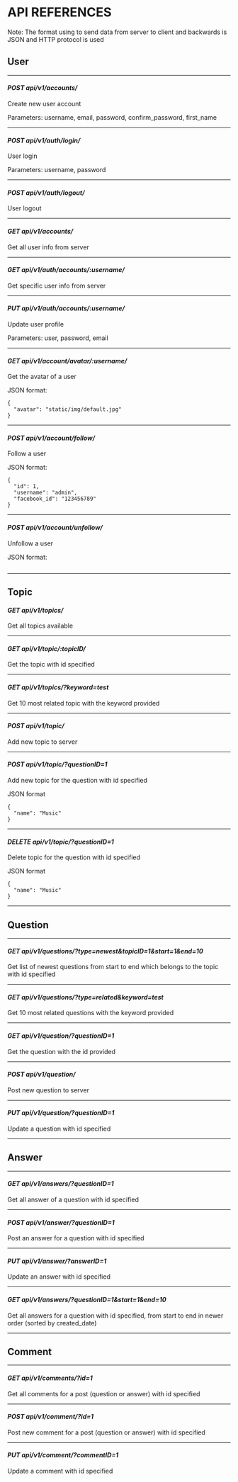 # API REFERENCES
Note: The format using to send data from server to client and backwards is JSON and HTTP protocol is used

## User
---
#### *POST api/v1/accounts/*
Create new user account

Parameters: username, email, password, confirm_password, first_name

---
#### *POST api/v1/auth/login/*
User login

Parameters: username, password

---
#### *POST api/v1/auth/logout/*
User logout

---
#### *GET api/v1/accounts/*
Get all user info from server

---
#### *GET api/v1/auth/accounts/:username/*
Get specific user info from server

---
#### *PUT api/v1/auth/accounts/:username/*
Update user profile

Parameters: user, password, email

---
#### *GET api/v1/account/avatar/:username/*
Get the avatar of a user

JSON format:
```
{
  "avatar": "static/img/default.jpg"
}
```

---
#### *POST api/v1/account/follow/*
Follow a user

JSON format:
```
{
  "id": 1,
  "username": "admin",
  "facebook_id": "123456789"
}
```

---
#### *POST api/v1/account/unfollow/*
Unfollow a user

JSON format:
```
```

---
## Topic
#### *GET api/v1/topics/*
Get all topics available

---
#### *GET api/v1/topic/:topicID/*
Get the topic with id specified

---
#### *GET api/v1/topics/?keyword=test*
Get 10 most related topic with the keyword provided

---
#### *POST api/v1/topic/*
Add new topic to server

---
#### *POST api/v1/topic/?questionID=1*
Add new topic for the question with id specified

JSON format
```
{
  "name": "Music"
}
```

---
#### *DELETE api/v1/topic/?questionID=1*
Delete topic for the question with id specified

JSON format
```
{
  "name": "Music"
}
```

---
## Question

---
#### *GET api/v1/questions/?type=newest&topicID=1&start=1&end=10*
Get list of newest questions from start to end which belongs to the topic with id specified

---
#### *GET api/v1/questions/?type=related&keyword=test*
Get 10 most related questions with the keyword provided

---
#### *GET api/v1/question/?questionID=1*
Get the question with the id provided

---
#### *POST api/v1/question/*
Post new question to server

---
#### *PUT api/v1/question/?questionID=1*
Update a question with id specified

---
## Answer
---
#### *GET api/v1/answers/?questionID=1*
Get all answer of a question with id specified

---
#### *POST api/v1/answer/?questionID=1*
Post an answer for a question with id specified

---
#### *PUT api/v1/answer/?answerID=1*
Update an answer with id specified

---
#### *GET api/v1/answers/?questionID=1&start=1&end=10*
Get all answers for a question with id specified, from start to end in newer order (sorted by created_date)

---
## Comment
---
#### *GET api/v1/comments/?id=1*
Get all comments for a post (question or answer) with id specified

---
#### *POST api/v1/comment/?id=1*
Post new comment for a post (question or answer) with id specified

---
#### *PUT api/v1/comment/?commentID=1*
Update a comment with id specified


